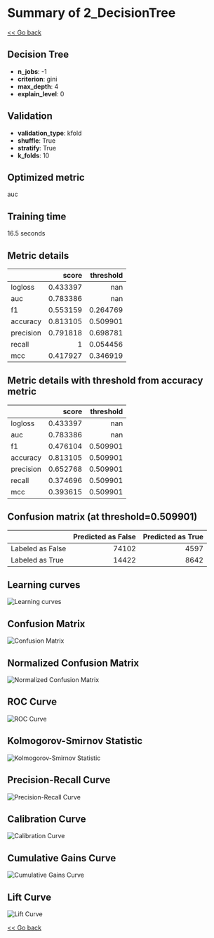 # Summary of 2_DecisionTree

[<< Go back](../README.md)


## Decision Tree
- **n_jobs**: -1
- **criterion**: gini
- **max_depth**: 4
- **explain_level**: 0

## Validation
 - **validation_type**: kfold
 - **shuffle**: True
 - **stratify**: True
 - **k_folds**: 10

## Optimized metric
auc

## Training time

16.5 seconds

## Metric details
|           |    score |   threshold |
|:----------|---------:|------------:|
| logloss   | 0.433397 |  nan        |
| auc       | 0.783386 |  nan        |
| f1        | 0.553159 |    0.264769 |
| accuracy  | 0.813105 |    0.509901 |
| precision | 0.791818 |    0.698781 |
| recall    | 1        |    0.054456 |
| mcc       | 0.417927 |    0.346919 |


## Metric details with threshold from accuracy metric
|           |    score |   threshold |
|:----------|---------:|------------:|
| logloss   | 0.433397 |  nan        |
| auc       | 0.783386 |  nan        |
| f1        | 0.476104 |    0.509901 |
| accuracy  | 0.813105 |    0.509901 |
| precision | 0.652768 |    0.509901 |
| recall    | 0.374696 |    0.509901 |
| mcc       | 0.393615 |    0.509901 |


## Confusion matrix (at threshold=0.509901)
|                  |   Predicted as False |   Predicted as True |
|:-----------------|---------------------:|--------------------:|
| Labeled as False |                74102 |                4597 |
| Labeled as True  |                14422 |                8642 |

## Learning curves
![Learning curves](learning_curves.png)
## Confusion Matrix

![Confusion Matrix](confusion_matrix.png)


## Normalized Confusion Matrix

![Normalized Confusion Matrix](confusion_matrix_normalized.png)


## ROC Curve

![ROC Curve](roc_curve.png)


## Kolmogorov-Smirnov Statistic

![Kolmogorov-Smirnov Statistic](ks_statistic.png)


## Precision-Recall Curve

![Precision-Recall Curve](precision_recall_curve.png)


## Calibration Curve

![Calibration Curve](calibration_curve_curve.png)


## Cumulative Gains Curve

![Cumulative Gains Curve](cumulative_gains_curve.png)


## Lift Curve

![Lift Curve](lift_curve.png)



[<< Go back](../README.md)
